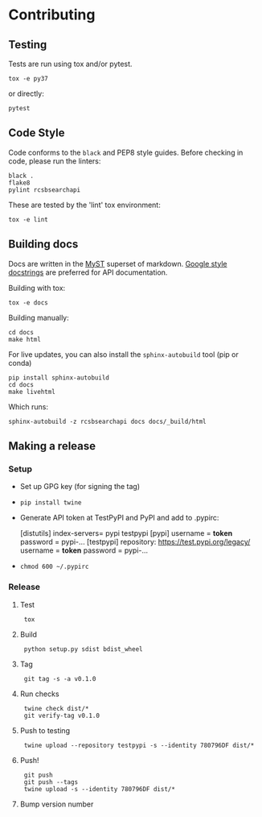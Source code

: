 # Contributing

## Testing

Tests are run using tox and/or pytest.

    tox -e py37

or directly:

    pytest


## Code Style

Code conforms to the `black` and PEP8 style guides. Before checking in code, please run the linters:

    black .
    flake8
    pylint rcsbsearchapi

These are tested by the 'lint' tox environment:

    tox -e lint


## Building docs

Docs are written in the [MyST](https://myst-parser.readthedocs.io) superset of
markdown. [Google style
docstrings](https://www.sphinx-doc.org/en/master/usage/extensions/napoleon.html) are
preferred for API documentation.

Building with tox:

    tox -e docs

Building manually:

    cd docs
    make html

For live updates, you can also install the `sphinx-autobuild` tool (pip or conda)

    pip install sphinx-autobuild
    cd docs
    make livehtml

Which runs:

    sphinx-autobuild -z rcsbsearchapi docs docs/_build/html

## Making a release

### Setup

- Set up GPG key (for signing the tag)
- `pip install twine`
- Generate API token at TestPyPI and PyPI and add to .pypirc:

    [distutils]
        index-servers=
            pypi
            testpypi
    [pypi]
        username = __token__
        password = pypi-...
    [testpypi]
        repository: https://test.pypi.org/legacy/
        username = __token__
        password = pypi-...

- `chmod 600 ~/.pypirc`


### Release

1. Test

        tox

2. Build

        python setup.py sdist bdist_wheel

3. Tag

        git tag -s -a v0.1.0

4. Run checks

        twine check dist/*
        git verify-tag v0.1.0

4. Push to testing

        twine upload --repository testpypi -s --identity 780796DF dist/*

5. Push!

        git push
        git push --tags
        twine upload -s --identity 780796DF dist/*

6. Bump version number
